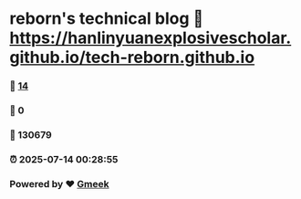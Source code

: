 # reborn's technical blog :link: https://hanlinyuanexplosivescholar.github.io/tech-reborn.github.io 
### :page_facing_up: [14](https://hanlinyuanexplosivescholar.github.io/tech-reborn.github.io/tag.html) 
### :speech_balloon: 0 
### :hibiscus: 130679 
### :alarm_clock: 2025-07-14 00:28:55 
### Powered by :heart: [Gmeek](https://github.com/Meekdai/Gmeek)
